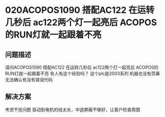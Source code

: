 # 020ACOPOS1090 搭配AC122 在运转几秒后 ac122两个灯一起亮后 ACOPOS的RUN灯就一起跟着不亮 

## 问题描述
请问ACOPOS1090 搭配AC122 在运转几秒后 ac122两个灯一起亮后 ACOPOS的RUN灯就一起跟着不亮 有人有这个经验吗？ 这个plc是2003系列 机器也没有荧幕 无法确认有没有错误代码

## 解决方案
考虑干扰问题
驱动到电机的线太长，中途屏蔽不够好，让客户检查周围
